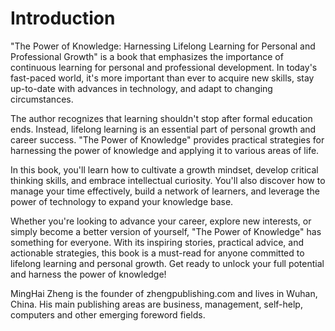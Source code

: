 # Introduction

"The Power of Knowledge: Harnessing Lifelong Learning for Personal and Professional Growth" is a book that emphasizes the importance of continuous learning for personal and professional development. In today's fast-paced world, it's more important than ever to acquire new skills, stay up-to-date with advances in technology, and adapt to changing circumstances.

The author recognizes that learning shouldn't stop after formal education ends. Instead, lifelong learning is an essential part of personal growth and career success. "The Power of Knowledge" provides practical strategies for harnessing the power of knowledge and applying it to various areas of life.

In this book, you'll learn how to cultivate a growth mindset, develop critical thinking skills, and embrace intellectual curiosity. You'll also discover how to manage your time effectively, build a network of learners, and leverage the power of technology to expand your knowledge base.

Whether you're looking to advance your career, explore new interests, or simply become a better version of yourself, "The Power of Knowledge" has something for everyone. With its inspiring stories, practical advice, and actionable strategies, this book is a must-read for anyone committed to lifelong learning and personal growth. Get ready to unlock your full potential and harness the power of knowledge!


MingHai Zheng is the founder of zhengpublishing.com and lives in Wuhan, China. His main publishing areas are business, management, self-help, computers and other emerging foreword fields.
